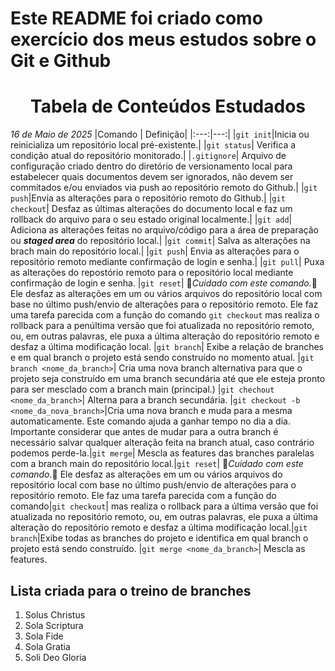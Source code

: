 # Este README foi criado como exercício dos meus estudos sobre o Git e Github

## <h1 align="center">Tabela de Conteúdos Estudados</h1>
_16 de Maio de 2025_
|Comando | Definição|
|:---:|---:|
|```git init```|Inicia ou reinicializa um repositório local pré-existente.|
|```git status```| Verifica a condição atual do repositório monitorado.|
|```.gitignore```| Arquivo de configuração criado dentro do diretório de versionamento local para estabelecer quais documentos devem ser ignorados, não devem ser commitados e/ou enviados via push ao repositório remoto do Github.|
|```git push```|Envia as alterações para o repositório remoto do Github.|
|```git checkout```| Desfaz as últimas alterações do documento local e faz um rollback do arquivo para o seu estado original localmente.|
|```git add```| Adiciona as alterações feitas no arquivo/código para a área de preparação ou **_staged area_** do repositório local.|
|```git commit```| Salva as alterações na brach main do repositório local.|
|```git push```| Envia as alterações para o repositório remoto mediante confirmação de login e senha.|
|```git pull```| Puxa as alterações do repostório remoto para o repositório local mediante confirmação de login e senha.
|```git reset```| &#128680;_*Cuidado com este comando.*_&#128680; Ele desfaz as alterações em um ou vários arquivos do repositório local com base no último push/envio de alterações para o repositório remoto. Ele faz uma tarefa parecida com a função do comando ```git checkout``` mas realiza o rollback para a penúltima versão que foi atualizada no repositório remoto, ou, em outras palavras, ele puxa a última alteração do repositório remoto e desfaz a última modificação local.
|```git branch```| Exibe a relação de branches e em qual branch o projeto está sendo construído no momento atual.
|```git branch <nome_da_branch>```| Cria uma nova branch alternativa para que o projeto seja construído em uma branch secundária até que ele esteja pronto para ser mesclado com a branch main (principal.)
|```git chechout <nome_da_branch>```| Alterna para a branch secundária.
|```git checkout -b <nome_da_nova_branch>```|Cria uma nova branch e muda para a mesma automaticamente. Este comando ajuda a ganhar tempo no dia a dia. Importante considerar que antes de mudar para a outra branch é necessário salvar qualquer alteração feita na branch atual, caso contrário podemos perde-la.|```git merge```| Mescla as features das branches paralelas com a branch main do repositório local.|```git reset```| &#128680;_*Cuidado com este comando.*_&#128680; Ele desfaz as alterações em um ou vários arquivos do repositório local com base no último push/envio de alterações para o repositório remoto. Ele faz uma tarefa parecida com a função do comando|```git checkout```| mas realiza o rollback para a última versão que foi atualizada no repositório remoto, ou, em outras palavras, ele puxa a última alteração do repositório remoto e desfaz a última modificação local.|```git branch```|Exibe todas as branches do projeto e identifica em qual branch o projeto está sendo construído.
|```git merge <nome_da_branch>```| Mescla as features.

##

## Lista criada para o treino de branches

1. Solus Christus
2. Sola Scriptura
3. Sola Fide
4. Sola Gratia
5. Soli Deo Gloria
